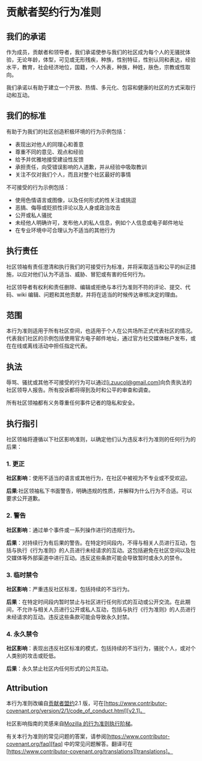# 贡献者契约行为准则

## 我们的承诺

作为成员，贡献者和领导者，我们承诺使参与我们的社区成为每个人的无骚扰体验，无论年龄，体型，可见或无形残疾，种族，性别特征，性别认同和表达，经验水平，教育，社会经济地位，国籍，个人外表，种族，种姓，肤色，宗教或性取向。

我们承诺以有助于建立一个开放、热情、多元化、包容和健康的社区的方式采取行动和互动。

## 我们的标准

有助于为我们的社区创造积极环境的行为示例包括：

* 表现出对他人的同理心和善意
* 尊重不同的意见、观点和经验
* 给予并优雅地接受建设性反馈
* 承担责任，向受错误影响的人道歉，并从经验中吸取教训
* 关注不仅对我们个人，而且对整个社区最好的事情

不可接受的行为示例包括：

* 使用色情语言或图像，以及任何形式的性关注或挑逗
* 恶搞、侮辱或贬损性评论以及人身或政治攻击
* 公开或私人骚扰
* 未经他人明确许可，发布他人的私人信息，例如个人信息或电子邮件地址
* 在专业环境中可合理认为不适当的其他行为

## 执行责任

社区领袖有责任澄清和执行我们的可接受行为标准，并将采取适当和公平的纠正措施，以应对他们认为不适当、威胁、冒犯或有害的任何行为。

社区领导者有权利和责任删除、编辑或拒绝与本行为准则不符的评论、提交、代码、wiki 编辑、问题和其他贡献，并将在适当的时候传达审核决定的理由。

## 范围

本行为准则适用于所有社区空间，也适用于个人在公共场所正式代表社区的情况。代表我们社区的示例包括使用官方电子邮件地址，通过官方社交媒体帐户发布，或在在线或离线活动中担任指定代表。

## 执法

辱骂、骚扰或其他不可接受的行为可以通过[i.zuucol@gmail.com]向负责执法的社区领导人报告。所有投诉都将得到及时和公平的审查和调查。

所有社区领袖都有义务尊重任何事件记者的隐私和安全。

## 执行指引

社区领袖将遵循以下社区影响准则，以确定他们认为违反本行为准则的任何行为的后果：

### 1. 更正

**社区影响**：使用不适当的语言或其他行为，在社区中被视为不专业或不受欢迎。

**后果**:社区领袖私下书面警告，明确违规的性质，并解释为什么行为不合适。可以要求公开道歉。

### 2. 警告

**社区影响**：通过单个事件或一系列操作进行的违规行为。

**后果**：对持续行为有后果的警告。在特定时间段内，不得与相关人员进行互动，包括与执行《行为准则》的人员进行未经请求的互动。这包括避免在社区空间以及社交媒体等外部渠道中进行互动。违反这些条款可能会导致暂时或永久的禁令。

### 3. 临时禁令

**社区影响**：严重违反社区标准，包括持续的不当行为。

**后果**：在特定时间段内暂时禁止与社区进行任何形式的互动或公开交流。在此期间，不允许与相关人员进行公开或私人互动，包括与执行《行为准则》的人员进行未经请求的互动。违反这些条款可能会导致永久封禁。

### 4. 永久禁令

**社区影响**：表现出违反社区标准的模式，包括持续的不当行为，骚扰个人，或对个人类别的攻击或贬低。

**后果**：永久禁止社区内任何形式的公共互动。

## Attribution

本行为准则改编自[贡献者盟约][homepage]2.1 版，可在[https://www.contributor-covenant.org/version/2/1/code_of_conduct.html][v2.1]。

社区影响指南的灵感来自[Mozilla 的行为准则执行阶梯][Mozilla CoC]。

有关本行为准则的常见问题的答案，请参阅[https://www.contributor-covenant.org/faq][faq]
中的常见问题解答。翻译可在[https://www.contributor-covenant.org/translations][translations]。

[homepage]: https://www.contributor-covenant.org

[v2.1]: https://www.contributor-covenant.org/version/2/1/code_of_conduct.html

[Mozilla CoC]: https://github.com/mozilla/diversity

[FAQ]: https://www.contributor-covenant.org/faq

[translations]: https://www.contributor-covenant.org/translations
